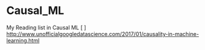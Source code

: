 # Causal_ML
My Reading list in Causal ML
[ ] http://www.unofficialgoogledatascience.com/2017/01/causality-in-machine-learning.html
